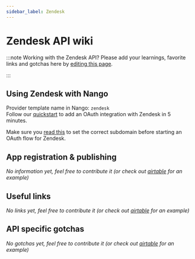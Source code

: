```yaml
---
sidebar_label: Zendesk
---
```


# Zendesk API wiki

:::note Working with the Zendesk API?
Please add your learnings, favorite links and gotchas here by [editing this page](https://github.com/nangohq/nango/tree/master/docs/docs/providers/zendesk.md).

:::

## Using Zendesk with Nango

Provider template name in Nango: `zendesk`  
Follow our [quickstart](../quickstart.md) to add an OAuth integration with Zendesk in 5 minutes.

Make sure you [read this](reference/frontend-sdk.md#connection-config) to set the correct subdomain before starting an OAuth flow for Zendesk.

## App registration & publishing

_No information yet, feel free to contribute it (or check out [airtable](airtable.md) for an example)_

## Useful links

_No links yet, feel free to contribute it (or check out [airtable](airtable.md) for an example)_

## API specific gotchas

_No gotchas yet, feel free to contribute it (or check out [airtable](airtable.md) for an example)_
